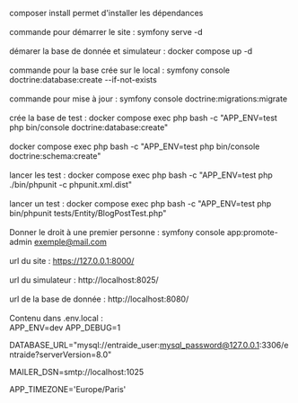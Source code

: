 composer install permet d'installer les dépendances
<br>
<br>commande pour démarrer le site : symfony serve -d
<br>
<br>démarer la base de donnée et simulateur : docker compose up -d
<br>
<br>commande pour la base crée sur le local : symfony console doctrine:database:create --if-not-exists
<br>
<br>commande pour mise à jour : symfony console doctrine:migrations:migrate
<br>
<br>crée la base de test : docker compose exec php bash -c "APP_ENV=test php bin/console doctrine:database:create"
<br>
<br>docker compose exec php bash -c "APP_ENV=test php bin/console doctrine:schema:create"
<br>
<br>lancer les test : docker compose exec php bash -c "APP_ENV=test php ./bin/phpunit -c phpunit.xml.dist"
<br>
<br>lancer un test : docker compose exec php bash -c "APP_ENV=test php bin/phpunit tests/Entity/BlogPostTest.php"
<br>
<br>Donner le droit à une premier personne : symfony console app:promote-admin exemple@mail.com
<br>
<br>url du site : https://127.0.0.1:8000/
<br>
<br> url du simulateur : http://localhost:8025/
<br>
<br> url de la base de donnée : http://localhost:8080/
<br>
<br>Contenu dans .env.local :
<br>APP_ENV=dev
APP_DEBUG=1

DATABASE_URL="mysql://entraide_user:mysql_password@127.0.0.1:3306/entraide?serverVersion=8.0"

MAILER_DSN=smtp://localhost:1025

APP_TIMEZONE='Europe/Paris'
